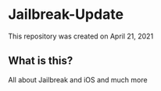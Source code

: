 # Jailbreak-Update
This repository was created on April 21, 2021

## What is this?
All about Jailbreak and iOS and much more
